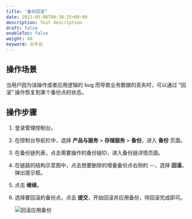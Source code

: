 ```yaml
---
title: "备份回滚"
date: 2021-05-08T00:38:25+09:00
description: Test description
draft: false
enableToc: false
weight: 40
keyword: 云平台
---
```


## 操作场景

当用户因为误操作或者应用逻辑的 bug 而导致业务数据的丢失时，可以通过 “回滚” 操作恢复到某个备份点的状态。

## 操作步骤

1. 登录管理控制台。

2. 在控制台导航栏中，选择 **产品与服务** > **存储服务** > **备份**，进入 **备份** 页面。

3. 在备份链列表，点击需要操作的备份链ID，进入备份链详情页面。

4. 在链路的结构示意图中，点击想要删除的增量备份点右侧的 **···**，选择 **回滚**，弹出提示框。

5. 点击 **继续**。

6. 选择要回滚的备份点，点击 **提交**，开始回滚并应用备份，待回滚完成即可。

   ![回滚应用备份](../_images/回滚应用备份.png)